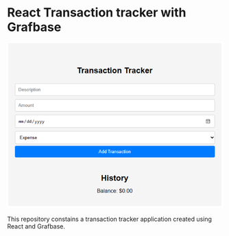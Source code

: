 # React Transaction tracker with Grafbase
![alt](https://github.com/KaburaJ/Grafbase-TransactionTracker/blob/main/tracker.PNG)

This repository constains a transaction tracker application created using React and Grafbase.
